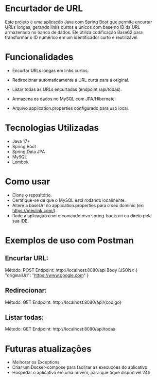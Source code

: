 # Encurtador de URL
Este projeto é uma aplicação Java com Spring Boot que permite encurtar URLs longas, gerando links curtos e únicos com base no ID da URL armazenado no banco de dados. Ele utiliza codificação Base62 para transformar o ID numérico em um identificador curto e reutilizável.

# Funcionalidades
- Encurtar URLs longas em links curtos.

- Redirecionar automaticamente a URL curta para a original.

- Listar todas as URLs encurtadas (endpoint /api/todas).

- Armazena os dados no MySQL com JPA/Hibernate.

- Arquivo application.properties configurado para uso local.

# Tecnologias Utilizadas
- Java 17+
- Spring Boot
- Spring Data JPA
- MySQL
- Lombok

# Como usar
- Clone o repositório.
- Certifique-se de que o MySQL está rodando localmente.
- Altere a baseUrl no application.properties para o seu domínio (ex: https://meulink.com/).
- Rode a aplicação com o comando mvn spring-boot:run ou direto pela sua IDE.

# Exemplos de uso com Postman
## Encurtar URL:
Método: POST
Endpoint: http://localhost:8080/api
Body (JSON): { "originalUrl": "https://www.google.com" }

## Redirecionar:
Método: GET
Endpoint: http://localhost:8080/api/{codigo}

## Listar todas:
Método: GET
Endpoint: http://localhost:8080/api/todas

# Futuras atualizações
- Melhorar os Exceptions
- Criar um Docker-compose para facilitar as execuções do aplicativo
- Hospedar o aplicativo em uma nuvem, para que fique disponivel 24h
